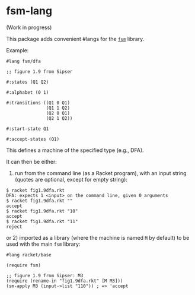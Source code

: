 # fsm-lang

(Work in progress)

This package adds convenient #langs for the [`fsm`](https://github.com/morazanm/fsm) library.

Example:
```racket
#lang fsm/dfa

;; figure 1.9 from Sipser

#:states (Q1 Q2)

#:alphabet (0 1)

#:transitions ((Q1 0 Q1)
               (Q1 1 Q2)
               (Q2 0 Q1)
               (Q2 1 Q2))

#:start-state Q1

#:accept-states (Q1)
```

This defines a machine of the specified type (e.g., DFA).

It can then be either:

1) run from the command line (as a Racket program), with an input string (quotes are optional, except for empty string):
```racket
$ racket fig1.9dfa.rkt
DFA: expects 1 <input> on the command line, given 0 arguments
$ racket fig1.9dfa.rkt ""
accept
$ racket fig1.9dfa.rkt "10"
accept
$ racket fig1.9dfa.rkt "11"
reject
```

or 2) imported as a library (where the machine is named `M` by default) to be used with the main `fsm` library:
```racket
#lang racket/base

(require fsm)

;; figure 1.9 from Sipser: M3
(require (rename-in "fig1.9dfa.rkt" [M M3]))
(sm-apply M3 (input->list "110")) ; => 'accept

```